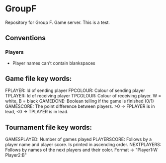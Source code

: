 # GroupF
Repository for Group F. Game server.
This is a test.

## Conventions

### Players
- Player names can't contain blankspaces

## Game file key words:
FPLAYER: Id of sending player
FPCOLOUR: Colour of sending player
TPLAYER: Id of receiving player
TPCOLOUR: Colour of receiving player. W = white, B = black
GAMEDONE: Boolean telling if the game is finished (0/1)
GAMESCORE: The point difference between players. >0 -> FPLAYER is in lead, <0 -> TPLAYER is in lead.

## Tournament file key words:
GAMESPLAYED: Number of games played
PLAYERSCORE: Follows by a player name and player score. Is printed in ascending order.
NEXTPLAYERS: Follows by names of the next players and their color. Format -> "Player1:W Player2:B"
